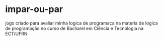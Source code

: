 # impar-ou-par
jogo criado para avaliar minha logica de programaça na materia de logica de programação no curso de Bacharel em Ciência e Tecnologia na ECT/UFRN
